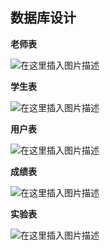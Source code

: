 ## 数据库设计
**老师表**

![在这里插入图片描述](https://img-blog.csdnimg.cn/20200501151840184.png?x-oss-process=image/watermark,type_ZmFuZ3poZW5naGVpdGk,shadow_10,text_aHR0cHM6Ly9ibG9nLmNzZG4ubmV0L3dlaXhpbl80NDAwNTEzMg==,size_16,color_FFFFFF,t_70)

**学生表**

![在这里插入图片描述](https://img-blog.csdnimg.cn/20200501151925923.png?x-oss-process=image/watermark,type_ZmFuZ3poZW5naGVpdGk,shadow_10,text_aHR0cHM6Ly9ibG9nLmNzZG4ubmV0L3dlaXhpbl80NDAwNTEzMg==,size_16,color_FFFFFF,t_70)

**用户表**

![在这里插入图片描述](https://img-blog.csdnimg.cn/20200501152024565.png?x-oss-process=image/watermark,type_ZmFuZ3poZW5naGVpdGk,shadow_10,text_aHR0cHM6Ly9ibG9nLmNzZG4ubmV0L3dlaXhpbl80NDAwNTEzMg==,size_16,color_FFFFFF,t_70)

**成绩表**

![在这里插入图片描述](https://img-blog.csdnimg.cn/20200501152201862.png?x-oss-process=image/watermark,type_ZmFuZ3poZW5naGVpdGk,shadow_10,text_aHR0cHM6Ly9ibG9nLmNzZG4ubmV0L3dlaXhpbl80NDAwNTEzMg==,size_16,color_FFFFFF,t_70)

**实验表**

![在这里插入图片描述](https://img-blog.csdnimg.cn/20200501152241740.png)
